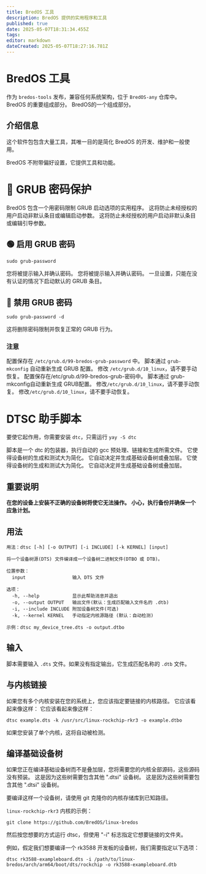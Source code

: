 ```yaml
---
title: BredOS 工具
description: BredOS 提供的实用程序和工具
published: true
date: 2025-05-07T18:31:34.455Z
tags:
editor: markdown
dateCreated: 2025-05-07T18:27:16.781Z
---
```


# BredOS 工具

作为 `bredos-tools` 发布，兼容任何系统架构，位于 `BredOS-any` 仓库中。
BredOS 的重要组成部分。
BredOS的一个组成部分。

## 介绍信息

这个软件包包含大量工具，其唯一目的是简化 BredOS 的开发、维护和一般使用。

BredOS 不附带偏好设置，它提供工具和功能。

# 🔐 GRUB 密码保护

BredOS 包含一个用密码限制 GRUB 启动选项的实用程序。
这将防止未经授权的用户启动非默认条目或编辑启动参数。
这将防止未经授权的用户启动非默认条目或编辑引导参数。

## 🟢 启用 GRUB 密码

```
sudo grub-password
```

您将被提示输入并确认密码。
您将被提示输入并确认密码。
一旦设置，只能在没有认证的情况下启动默认的 GRUB 条目。

## 🔴 禁用 GRUB 密码

```
sudo grub-password -d
```

这将删除密码限制并恢复正常的 GRUB 行为。

### 注意

配置保存在 `/etc/grub.d/99-bredos-grub-password` 中。
脚本通过 `grub-mkconfig` 自动重新生成 GRUB 配置。
修改 `/etc/grub.d/10_linux`，请不要手动恢复。
配置保存在/etc/grub.d/99-bredos-grub-密码中。
脚本通过 grub-mkconfig自动重新生成 GRUB配置。
修改`/etc/grub.d/10_linux`，请不要手动恢复。
修改`/etc/grub.d/10_linux`，请不要手动恢复。

# DTSC 助手脚本

要使它起作用，你需要安装 `dtc`，只需运行 `yay -S dtc`

脚本是一个 dtc 的包装器，执行自动的 gcc 预处理、链接和生成所需文件。
它使得设备树的生成和测试大为简化。
它自动决定并生成基础设备树或叠加层。
它使得设备树的生成和测试大为简化。
它自动决定并生成基础设备树或叠加层。

## 重要说明

**在您的设备上安装不正确的设备树将使它无法操作。**
**小心，执行备份并确保一个应急计划。**

## 用法

```
用法：dtsc [-h] [-o OUTPUT] [-i INCLUDE] [-k KERNEL] [input]

将一个设备树源(DTS) 文件编译成一个设备树二进制文件(DTBO 或 DTB)。

位置参数：
  input                 输入 DTS 文件

选项：
  -h, --help            显示此帮助消息并退出
  -o, --output OUTPUT   输出文件(默认：生成匹配输入文件名的 .dtb)
  -i, --include INCLUDE 附加设备树文件(可选)
  -k, --kernel KERNEL   手动指定内核源路径 (默认：自动检测)

示例：dtsc my_device_tree.dts -o output.dtbo
```

## 输入

脚本需要输入 `.dts` 文件。如果没有指定输出，它生成匹配名称的 `.dtb` 文件。

## 与内核链接

如果您有多个内核安装在您的系统上，您应该指定要链接的内核路径。
它应该看起来像这样：
它应该看起来像这样：

```
dtsc example.dts -k /usr/src/linux-rockchip-rkr3 -o example.dtbo
```

如果您安装了单个内核，这将自动被检测。

## 编译基础设备树

如果您正在编译基础设备树而不是叠加层，您将需要您的内核全部源码，这些源码没有预装。
这是因为这些树需要包含其他 ".dtsi" 设备树。
这是因为这些树需要包含其他 ".dtsi" 设备树。

要编译这样一个设备树，请使用 git 克隆你的内核存储库到已知路径。

`linux-rockchip-rkr3` 内核的示例：

```
git clone https://github.com/BredOS/linux-bredos
```

然后按您想要的方式运行 dtsc，但使用 "-i" 标志指定它想要链接的文件夹。

例如，假定我们想要编译一个 rk3588 开发板的设备树，我们需要指定以下选项：

```
dtsc rk3588-exampleboard.dts -i /path/to/linux-bredos/arch/arm64/boot/dts/rockchip -o rk3588-exampleboard.dtb
```